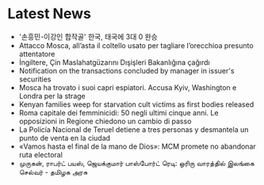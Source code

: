 # Latest News
-  '손흥민-이강인 합작골' 한국, 태국에 3대 0 완승
-  Attacco Mosca, all’asta il coltello usato per tagliare l’orecchioa presunto attentatore
-  İngiltere, Çin Maslahatgüzarını Dışişleri Bakanlığına çağırdı
-  Notification on the transactions concluded by manager in issuer's securities
-  Mosca ha trovato i suoi capri espiatori. Accusa Kyiv, Washington e Londra per la strage
-  Kenyan families weep for starvation cult victims as first bodies released
-  Roma capitale dei femminicidi: 50 negli ultimi cinque anni. Le opposizioni in Regione chiedono un cambio di passo
-  La Policía Nacional de Teruel detiene a tres personas y desmantela un punto de venta en la ciudad
-  «Vamos hasta el final de la mano de Dios»: MCM promete no abandonar ruta electoral
-  முருகன், ராபர்ட் பயஸ், ஜெயக்குமார் பாஸ்போர்ட் ரெடி: ஒரிரு வாரத்தில் இலங்கை செல்வர் - தமிழக அரசு

